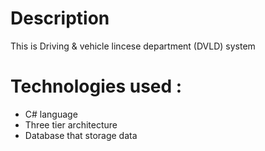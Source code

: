 # Description 
 This is Driving & vehicle lincese department (DVLD) system 

# Technologies used :
- C# language
- Three tier architecture 
- Database that storage data 
